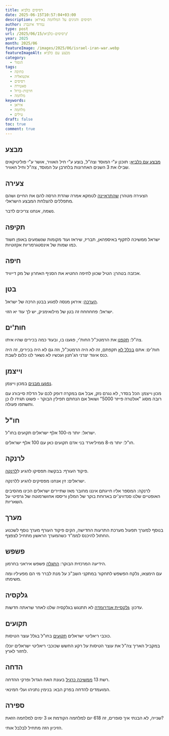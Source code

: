 ```yaml
---
title: רסיסים כלביא
date: 2025-06-15T10:57:04+03:00
description: רסיסים והגיגים על המלחמה באיראן
author: נמרוד איזנברג
type: post
url: /2025/06/15/רסיסים-כלביא/
year: 2025
month: 2025/06
featureImage: /images/2025/06/israel-iran-war.webp
featureImageAlt: מבצע עם כלביא
category:
  - הומור
tags:
  - כתיבה
  - אקטואליה
  - רסיסים
  - סאטירה
  - חרבות-ברזל
  - מלחמה
keywords:
  - איראן
  - מלחמה
  - טילים
draft: false
toc: true
comment: true
---
```

## מבצע
[מבצע עם כלביא](https://www.mako.co.il/pzm-soldiers/Article-46135818f966791027.htm): תוכנן ע"י המוסד וצה"ל, בוצע ע"י חיל האוויר, אושר ע"י פוליטיקאים שבילו את 3 השנים האחרונות בלחרבן על המוסד, צה"ל וחיל האוויר.
## צעירה
הצעירה מטהרן [שהתראיינה](https://www.ynet.co.il/news/article/bjf311lj7gl#autoplay) לטמקא אמרה שהדת הרסה להם את החיים ושהם מתפללים להצלחת המבצע הישראלי.

נשמה, אנחנו צריכים לדבר.
## תקיפה
ישראל ממשיכה לתקוף באיספהאן, תבריז, שיראז ועוד מקומות שנשמעים באופן חשוד כמו שמות של אינסטגרמריות אקזוטיות.
## חיפה
אכזבה בטהרן: הטיל שכוון לחיפה החטיא את הסניף האחרון של מק דייוויד.
## בטן
[הערכה](https://www.maariv.co.il/news/military/article-1205607): איראן מנסה לפגוע בבטן הרכה של ישראל.

ישראל: פחחחחח זה בטן של מילואימניק, יש לך עוד יא הזוי.
## חות'ים
צה"ל: [תקפנו](https://www.ynet.co.il/news/article/bjrdjdoqxl) את הרמטכ"ל החות'י, פגענו בו, ובעוד כמה בכירים שהיו איתו.

חות'ים: אתם [בכלל לא](https://www.ynet.co.il/news/article/sjr55bhqle) תקפתם, זה לא היה הרמטכ"ל, וזה גם לא היה בכירים, זה היה כנס איגוד יצרני הג'חנון ועכשיו לא נשאר לנו כלום לשבת.
## וייצמן
[נפגעו מבנים](https://www.haaretz.co.il/science/2025-06-15/ty-article/.premium/00000197-7266-d9fe-a597-ff7e019e0000) במכון וייצמן.

מכון וייצמן: הכל בסדר, לא נגרם נזק, אבל אם במקרה דופק לכם על הדלת סייבורג עם רובה מסוג "אולטרה פייזר 5000" ושואל אם הנחתם תפילין הבוקר - פשוט תגידו לו כן ותשתפו פעולה.
## חו"ל
ישראל: יותר מ-100 אלף ישראלים תקועים בחו"ל.

חו"ל: יותר מ-8 ממיליארד בני אדם תקועים כאן עם 100 אלף ישראלים.
## לרנקה
פיקוד העורף: בבקשה תפסיקו להגיע ל[לרנקה](https://www.ynet.co.il/vacation/flights/article/syhd8g27xx).

ישראלים: זין אנחנו מפסיקים להגיע ללרנקה.

לרנקה: המספר אליו חייגתם איננו מחובר מאז שתיירים ישראלים הכינו מהסיבים האופטיים שלנו סנדוויצ'ים בארוחת בוקר של המלון וריססו אחושרמוטה של גרפיטי על השאריות.
## מערך
בנוסף למערך תפעול מערכת התרעות החדישה, הקים פיקוד העורף מערך נוסף לשכנוע החתול להיכנס לממ"ד כשהמערך הראשון מתחיל לצפצף.
## פשפש
הידיעה המרכזית הבוקר: [התגלה](https://www.ynet.co.il/environment-science/article/rkjtttj7ll) פשפש איראני בחרמון.

עם הימצאו, נלקח הפשפש לתחקור במתקני השב"כ על מנת לברר מי הם מפעיליו ומה משימתו.
## גלקסיה
עדכון: [גלקסיית אנדרומדה](https://www.hayadan.org.il/%D7%99%D7%99%D7%AA%D7%9B%D7%9F-%D7%A9%D7%92%D7%9C%D7%A7%D7%A1%D7%99%D7%99%D7%AA-%D7%90%D7%A0%D7%93%D7%A8%D7%95%D7%9E%D7%93%D7%94-%D7%9C%D7%90-%D7%AA%D7%AA%D7%A0%D7%92%D7%A9-%D7%91%D7%A9%D7%91%D7%99) לא תתנגש בגלקסיה שלנו לאחר שראתה חדשות.
## תקועים
כוכבי ריאליטי ישראלים [תקועים](https://pplus.ynet.co.il/rechilut/article/bk11ryknxee) בחו"ל בגלל עוצר הטיסות.

במקביל האריך צה"ל את עוצר הטיסות על רקע החשש שכוכבי ריאליטי ישראלים יוכלו לחזור לארץ.
## הדחה
רשת 13 [ממשיכה כרגיל](https://tmi.maariv.co.il/bidur-news/article-1205447) בעונת האח הגדול ופרקי ההדחה.

המועמדים להדחה בפרק הבא: בנימין נתניהו ועלי חמינאי.
## ספירה
שנייה, לא הבנתי איך סופרים, זה 618 יום למלחמה הקודמת או 3 ימים למלחמה הזאת?

הזיכיון הזה מתחיל לבלבל אותי.
